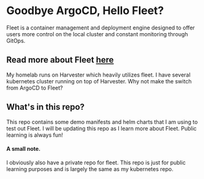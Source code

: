 # Goodbye ArgoCD, Hello Fleet?
Fleet is a container management and deployment engine designed to offer users more control on the local cluster and constant monitoring through GitOps.
## Read more about Fleet [here](https://fleet.rancher.io/)
My homelab runs on Harvester which heavily utilizes fleet. I have several kubernetes cluster running on top of Harvester. Why not make the switch from ArgoCD to Fleet?

## What's in this repo?
This repo contains some demo manifests and helm charts that I am using to test out Fleet. I will be updating this repo as I learn more about Fleet. Public learning is always fun!

#### A small note. 
I obviously also have a private repo for fleet. This repo is just for public learning purposes and is largely the same as my kubernetes repo.